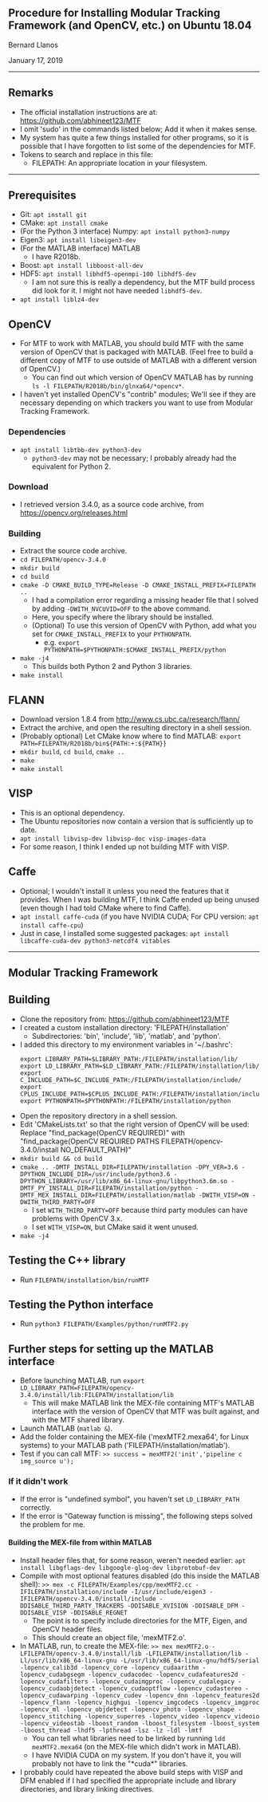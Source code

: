 Procedure for Installing Modular Tracking Framework (and OpenCV, etc.) on Ubuntu 18.04
-------------------------------------------------------------------
Bernard Llanos

January 17, 2019

------------
Remarks
------------
- The official installation instructions are at: https://github.com/abhineet123/MTF
- I omit 'sudo' in the commands listed below; Add it when it makes sense.
- My system has quite a few things installed for other programs, so it is possible that I have forgotten to list some of the dependencies for MTF.
- Tokens to search and replace in this file:
  - FILEPATH: An appropriate location in your filesystem.

-------------
Prerequisites
-------------

- Git: `apt install git`
- CMake: `apt install cmake`
- (For the Python 3 interface) Numpy: `apt install python3-numpy`
- Eigen3: `apt install libeigen3-dev`
- (For the MATLAB interface) MATLAB
  - I have R2018b.
- Boost: `apt install libboost-all-dev`
- HDF5: `apt install libhdf5-openmpi-100 libhdf5-dev`
  - I am not sure this is really a dependency, but the MTF build process did look for it. I might not have needed `libhdf5-dev`.
- `apt install liblz4-dev`

## OpenCV
- For MTF to work with MATLAB, you should build MTF with the same version of OpenCV that is packaged with MATLAB. (Feel free to build a different copy of MTF to use outside of MATLAB with a different version of OpenCV.)
  - You can find out which version of OpenCV MATLAB has by running `ls -l FILEPATH/R2018b/bin/glnxa64/*opencv*`.
- I haven't yet installed OpenCV's "contrib" modules; We'll see if they are necessary depending on which trackers you want to use from Modular Tracking Framework.

### Dependencies
- `apt install libtbb-dev python3-dev`
  - `python3-dev` may not be necessary; I probably already had the equivalent for Python 2.

### Download
- I retrieved version 3.4.0, as a source code archive, from https://opencv.org/releases.html

### Building
- Extract the source code archive.
- `cd FILEPATH/opencv-3.4.0`
- `mkdir build`
- `cd build`
- `cmake -D CMAKE_BUILD_TYPE=Release -D CMAKE_INSTALL_PREFIX=FILEPATH ..`
  - I had a compilation error regarding a missing header file that I solved by adding `-DWITH_NVCUVID=OFF` to the above command.
  - Here, you specify where the library should be installed.
  - (Optional) To use this version of OpenCV with Python, add what you set for `CMAKE_INSTALL_PREFIX` to your `PYTHONPATH`.
    - e.g. `export PYTHONPATH=$PYTHONPATH:$CMAKE_INSTALL_PREFIX/python`
- `make -j4`
  - This builds both Python 2 and Python 3 libraries.
- `make install`

## FLANN
- Download version 1.8.4 from http://www.cs.ubc.ca/research/flann/
- Extract the archive, and open the resulting directory in a shell session.
- (Probably optional) Let CMake know where to find MATLAB: `export PATH=FILEPATH/R2018b/bin${PATH:+:${PATH}}`
- `mkdir build`, `cd build`, `cmake ..`
- `make`
- `make install`

## VISP
- This is an optional dependency.
- The Ubuntu repositories now contain a version that is sufficiently up to date.
- `apt install libvisp-dev libvisp-doc visp-images-data`
- For some reason, I think I ended up not building MTF with VISP.

## Caffe
- Optional; I wouldn't install it unless you need the features that it provides. When I was building MTF, I think Caffe ended up being unused (even though I had told CMake where to find Caffe).
- `apt install caffe-cuda` (if you have NVIDIA CUDA; For CPU version: `apt install caffe-cpu`)
- Just in case, I installed some suggested packages: `apt install libcaffe-cuda-dev python3-netcdf4 vitables`

--------------------------
Modular Tracking Framework
--------------------------

## Building
- Clone the repository from: https://github.com/abhineet123/MTF
- I created a custom installation directory:
  'FILEPATH/installation'
  - Subdirectories: 'bin', 'include', 'lib', 'matlab', and 'python'.
- I added this directory to my environment variables in '~/.bashrc':
  ```
  export LIBRARY_PATH=$LIBRARY_PATH:/FILEPATH/installation/lib/
  export LD_LIBRARY_PATH=$LD_LIBRARY_PATH:/FILEPATH/installation/lib/
  export C_INCLUDE_PATH=$C_INCLUDE_PATH:/FILEPATH/installation/include/
  export CPLUS_INCLUDE_PATH=$CPLUS_INCLUDE_PATH:/FILEPATH/installation/include/
  export PYTHONPATH=$PYTHONPATH:/FILEPATH/installation/python
  ```
- Open the repository directory in a shell session.
- Edit 'CMakeLists.txt' so that the right version of OpenCV will be used:
  Replace "find_package(OpenCV REQUIRED)" with "find_package(OpenCV REQUIRED PATHS FILEPATH/opencv-3.4.0/install NO_DEFAULT_PATH)"
- `mkdir build && cd build`
- `cmake .. -DMTF_INSTALL_DIR=FILEPATH/installation -DPY_VER=3.6 -DPYTHON_INCLUDE_DIR=/usr/include/python3.6 -DPYTHON_LIBRARY=/usr/lib/x86_64-linux-gnu/libpython3.6m.so -DMTF_PY_INSTALL_DIR=FILEPATH/installation/python -DMTF_MEX_INSTALL_DIR=FILEPATH/installation/matlab -DWITH_VISP=ON -DWITH_THIRD_PARTY=OFF`
  - I set `WITH_THIRD_PARTY=OFF` because third party modules can have problems with OpenCV 3.x.
  - I set `WITH_VISP=ON`, but CMake said it went unused.
- `make -j4`

## Testing the C++ library
- Run `FILEPATH/installation/bin/runMTF`

## Testing the Python interface
- Run `python3 FILEPATH/Examples/python/runMTF2.py`

## Further steps for setting up the MATLAB interface
- Before launching MATLAB, run
  `export LD_LIBRARY_PATH=FILEPATH/opencv-3.4.0/install/lib:FILEPATH/installation/lib`
  - This will make MATLAB link the MEX-file containing MTF's MATLAB interface with the version of OpenCV that MTF was built against, and with the MTF shared library.
- Launch MATLAB (`matlab &`).
- Add the folder containing the MEX-file ('mexMTF2.mexa64', for Linux systems) to your MATLAB path ('FILEPATH/installation/matlab').
- Test if you can call MTF:
  `>> success = mexMTF2('init','pipeline c img_source u');`

### If it didn't work
- If the error is "undefined symbol", you haven't set `LD_LIBRARY_PATH` correctly.
- If the error is "Gateway function is missing", the following steps solved the problem for me.

#### Building the MEX-file from within MATLAB
- Install header files that, for some reason, weren't needed earlier: `apt install libgflags-dev libgoogle-glog-dev libprotobuf-dev`
- Compile with most optional features disabled (do this inside the MATLAB shell):
  `>> mex -c FILEPATH/Examples/cpp/mexMTF2.cc -IFILEPATH/installation/include -I/usr/include/eigen3 -IFILEPATH/opencv-3.4.0/install/include -DDISABLE_THIRD_PARTY_TRACKERS -DDISABLE_XVISION -DDISABLE_DFM -DDISABLE_VISP -DDISABLE_REGNET`
  - The point is to specify include directories for the MTF, Eigen, and OpenCV header files.
  - This should create an object file, 'mexMTF2.o'.
- In MATLAB, run, to create the MEX-file:
  `>> mex mexMTF2.o -LFILEPATH/opencv-3.4.0/install/lib -LFILEPATH/installation/lib -Ll/usr/lib/x86_64-linux-gnu -L/usr/lib/x86_64-linux-gnu/hdf5/serial -lopencv_calib3d -lopencv_core -lopencv_cudaarithm -lopencv_cudabgsegm -lopencv_cudacodec -lopencv_cudafeatures2d -lopencv_cudafilters -lopencv_cudaimgproc -lopencv_cudalegacy -lopencv_cudaobjdetect -lopencv_cudaoptflow -lopencv_cudastereo -lopencv_cudawarping -lopencv_cudev -lopencv_dnn -lopencv_features2d -lopencv_flann -lopencv_highgui -lopencv_imgcodecs -lopencv_imgproc -lopencv_ml -lopencv_objdetect -lopencv_photo -lopencv_shape -lopencv_stitching -lopencv_superres -lopencv_video -lopencv_videoio -lopencv_videostab -lboost_random -lboost_filesystem -lboost_system -lboost_thread -lhdf5 -lpthread -lsz -lz -ldl -lmtf`
  - You can tell what libraries need to be linked by running `ldd mexMTF2.mexa64` (on the MEX-file which didn't work in MATLAB).
  - I have NVIDIA CUDA on my system. If you don't have it, you will probably not have to link the "\*cuda\*" libraries.
- I probably could have repeated the above build steps with VISP and DFM enabled if I had specified the appropriate include and library directories, and library linking directives.